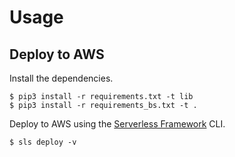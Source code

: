 # Usage
## Deploy to AWS
Install the dependencies.

```shell
$ pip3 install -r requirements.txt -t lib
$ pip3 install -r requirements_bs.txt -t .
```

Deploy to AWS using the [Serverless Framework](https://serverless.com) CLI.

```shell
$ sls deploy -v
```